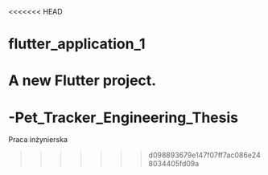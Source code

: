 <<<<<<< HEAD
# flutter_application_1

A new Flutter project.
=======
# -Pet_Tracker_Engineering_Thesis
Praca inżynierska
>>>>>>> d098893679e147f07ff7ac086e248034405fd09a
